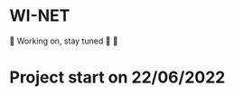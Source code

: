 # WI-NET


:construction: Working on, stay tuned :loudspeaker: :construction:

# Project start on 22/06/2022
